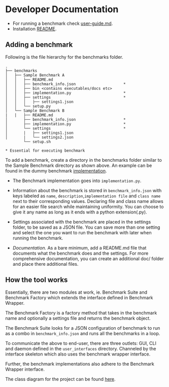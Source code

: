 # Developer Documentation

- For running a benchmark check [user-guide.md](user-guide.md).
- Installation [README](../README.md).

## Adding a benchmark 

Following is the file hierarchy for the benchmarks folder.
```
.
├── benchmarks
│   ├── Sample Benchmark A
│   │   ├── README.md                               
│   │   ├── benchmark_info.json                     *
│   │   ├── bin <contains executables/docs etc>
│   │   ├── implementation.py                       *
│   │   ├── settings                                *
│   │   │   ├── settings1.json
│   │   └── setup.py
│   └── Sample Benchmark B
|   |   ├── README.md                               
│       ├── benchmark_info.json                     *
│       ├── implementation.py                       *
│       └── settings                                *
│       |   ├── settings1.json
│       |   └── settings2.json
        └── setup.sh

* Essential for executing benchmark
```
To add a benchmark, create a directory in the benchmarks folder similar to the Sample Benchmark directory as shown above. An example can be found in the dummy benchmark [implementation](../benchmarks/dummy_benchmark/). 

-  The Benchmark implementation goes into ```implementation.py```. 

- Information about the benchmark is stored in ```benchmark_info.json``` with keys labeled as ```name```, ```description```,```implementation file``` and ```class name``` next to their corresponding values. Declaring file and class name allows for an easier file search while maintaining uniformity. You can choose to give it any name as long as it ends with a python extension(.py).

- Settings associated with the benchmark are placed in the settings folder, to be saved as a JSON file. You can save more than one setting and select the one you want to run the benchmark with later when running the benchmark. 

* *Documentation.* As a bare minimum, add a README.md file that documents what the benchmark does and the settings. For more comprehensive documentation, you can create an additional doc/ folder and place there additional files.

## How the tool works

Essentially, there are two modules at work, ie. Benchmark Suite and Benchmark Factory which extends the interface defined in Benchmark Wrapper.

The Benchmark Factory is a factory method that takes in the benchmark name and optionally a settings file and returns the benchmark object.

The Benchmark Suite looks for a JSON configuration of benchmark to run as a combo in ```benchmark_info.json``` and runs all the benchmarks in a loop.

To communicate the above to end-user, there are three outlets: GUI, CLI and daemon defined in the ```user_interfaces``` directory. Channeled by the interface skeleton which also uses the benchmark wrapper interface.

Further, the benchmark implementations also adhere to the Benchmark Wrapper interface.

The class diagram for the project can be found [here](../assets/class_diagram.svg).
